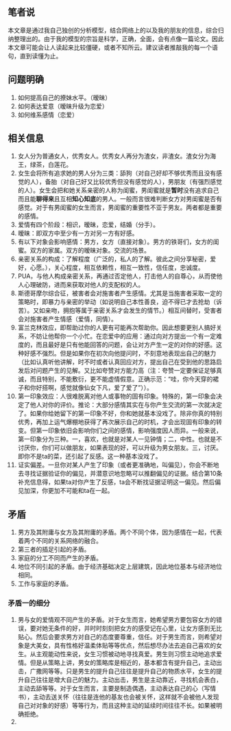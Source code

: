 ## 笔者说
本文章是通过我自己独创的分析模型，结合网络上的以及我的朋友的信息，综合归纳整理出的。由于我的模型的宗旨是科学，正确，全面，会有点像一篇论文。因此本文章可能会让人读起来比较僵硬，或者不知所云。建议读者推敲我的每一个语句，直到读懂为止。
## 问题明确
1. 如何提高自己的撩妹水平。（暧昧）
2. 如何表达爱意（暧昧升级为恋爱）
3. 如何维系感情（恋爱）

## 相关信息
1. 女人分为普通女人，优秀女人。优秀女人再分为渣女，非渣女。渣女分为海王，绿茶，白莲花。
2. 女生会将所有追求她的男人分为三类：舔狗（对自己好却不够优秀而且没有感觉的人），备胎（对自己好又比较优秀但没有感觉的人），男朋友（有强烈感觉的人）。女生会把和她关系亲密的人称为闺蜜，男闺蜜就是**暂时**没有追求自己而且能**聊得来**且互相**知心知底**的男人。一般而言很难判断女方对男闺蜜是否有感觉。对于有男闺蜜的女生而言，男闺蜜的重要性不亚于男友。两者都是重要的感情。
3. 爱情有四个阶段：相识，暧昧，恋爱，结婚（分手）。
4. 暧昧：即双方中至少有一方对另一方有好感。
5. 有以下对象会影响感情：男方，女方（直接对象）。男方的铁哥们，女方的闺蜜。双方的家属。双方的暧昧对象。交流的场景。
6. 亲密关系的构成：了解程度（广泛的，私人的了解。彼此之间分享秘密，爱好，心愿。），关心程度，相互依赖性，相互一致性，信任度，忠诚度。
7. PUA，与他人构成亲密关系，再通过否定他人，打击他人的自尊心，从而使他人心理破防，进而来获取对他人的支配权的人。
8. 斯德哥摩尔综合征，被害者会对施害者产生感情。尤其是当施害者采取一定的策略时，即暴力与亲密的举动（如说明自己本性善良，迫不得已才去抢劫（诉苦）。又如亲吻，拥抱等属于亲密关系才会发生的情节。）相互间替时，受害者会对施害者产生情感（爱情，同情）。
9. 富兰克林效应，即帮助过你的人更有可能再次帮助你。因此想要更别人搞好关系，不妨让他帮你一个小忙。在恋爱中的应用：通过向对方提出一个有一定难度的，而且最好是只有他能回答的问题，会让对方产生一定的对你的好感。这种好感不强烈。但是如果你在初次向他提问时，不刻意地表现出自己的魅力（比如认真听他讲解，时不时或者认真回应对方，提出自己在受到他的思路启发后对问题产生的见解。又比如夸赞对方能力高（注：夸赞一定要保证足够真诚，而且特别，不能敷衍，更不能虚情假意。正确示范：“哇，你今天穿的裙子和你好搭啊，感觉就像仙女下凡，爱了爱了”））。
10. 第一印象效应：人很难脱离对他人或事物的固有印象。特殊的，第一印象会决定了他人对你的评价。推论：大部分感情其实在与你产生交流的第一次就决定了。如果你给她留下的第一印象不好，你和她就基本没戏了。除非你真的特别优秀，再加上运气爆棚地获得了再次展示自己的时机，才会出现固有印象的转变。但第一印象依旧会影响你们之间的感情，影响强度因人而异。一般来说，第一印象分为三种。一，喜欢，也就是对某人一见钟情；二，中性。也就是不讨厌你，你们可以做朋友，如果表现的好，可以升级为男女朋友。三，讨厌。即你不是ta的菜，还引起了反感。这一种基本没戏了。
11. 证实偏差。一旦你对某人产生了印象（或者更准确地，叫偏见），你会不断地去寻找证据验证你的偏见，并潜意识地忽略可以推翻偏见的证据。结合第10条补充信息得，如果ta对你产生了反感，ta会不断找证据证明这一偏见。然后偏见加深，你更加不可能和ta在一起。

## 矛盾
1. 男方及其附庸与女方及其附庸的矛盾。两个不同个体，因为感情在一起，代表着两个不同的关系网络的融合。
2. 第三者的插足引起的矛盾。
3. 家庭的分工不同而产生的矛盾。
4. 地位不同引起的矛盾。由于经济基础决定上层建筑，因此地位基本与经济地位相同。
5. 工作与家庭的矛盾。


### 矛盾一的细分
1. 男与女的爱情观不同产生的矛盾。对于女生而言，她希望男方要包容女方的错误，要对她无条件的好，并时时刻刻把女方的感受记在心里，让女方感到无比贴心。然后会要求男方对自己的态度要尊重，信任。对于男生而言，则希望对象是大美女，具有性格好温柔体贴等等优点，然后想尽办法去追自己喜欢的女生。从主观能动性来说，女生习惯被动地寻找真爱。男生则习惯主动地追求爱情。但是从策略上讲，男女的策略库是相近的，基本都含有提升自己，主动出击，广撒网等等。只是男生的提升自己往往是提升自己的物质水平，女生的提升自己往往是增大自己的魅力。主动出击，男生是主动靠近，寻找机会表白，主动去舔等等。对于女生而言，主要是制造偶遇，主动表达自己的心（写情书），主动去送关怀（往往是连他的基友也会被关怀，这样就不会被他人发现自己对对象的好感）等等行为，而且这种主动的延续时间往往不长。如果被明确拒绝。
2. 
